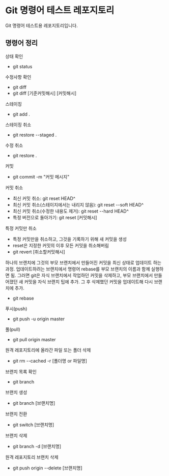 # Git 명령어 테스트 레포지토리

Git 명령어 테스트용 레포지토리입니다.

## 명령어 정리

상태 확인
- git status

수정사항 확인
- git diff
- git diff [기준커밋해시] [커밋해시]

스테이징
- git add .

스테이징 취소
- git restore --staged .

수정 취소
- git restore .

커밋
- git commit -m "커밋 메시지"

커밋 취소
- 최신 커밋 취소: git reset HEAD^
- 최신 커밋 취소(스테이지에서는 내리지 않음): git reset --soft HEAD^
- 최신 커밋 취소(수정한 내용도 제거): git reset --hard HEAD^
- 특정 버전으로 돌아가기: git reset [커밋해시]

특정 커밋만 취소
- 특정 커밋만을 취소하고, 그것을 기록하기 위해 새 커밋을 생성
- reset은 지정한 커밋의 이후 모든 커밋을 취소해버림
- git revert [취소할커밋해시]

하나의 브랜치에 그것의 부모 브랜치에서 만들어진 커밋을 최신 상태로 업데이트 하는 과정. 업데이트하려는 브랜치에서 명령어 rebase를 부모 브랜치의 이름과 함께 실행하면 됨. 그러면 git은 자식 브랜치에서 작업하던 커밋을 삭제하고, 부모 브랜치에서 만들어졌던 새 커밋을 자식 브랜치 팁에 추가. 그 후 삭제했던 커밋을 업데이트해 다시 브랜치에 추가.
- git rebase

푸시(push)
- git push -u origin master

풀(pull)
- git pull origin master

원격 레포지토리에 올라간 파일 또는 폴더 삭제
- git rm --cached -r [폴더명 or 파일명]

브랜치 목록 확인
- git branch

브랜치 생성
- git branch [브랜치명]

브랜치 전환
- git switch [브랜치명]

브랜치 삭제
- git branch -d [브랜치명]

원격 레포지토리 브랜치 삭제
- git push origin --delete [브랜치명]